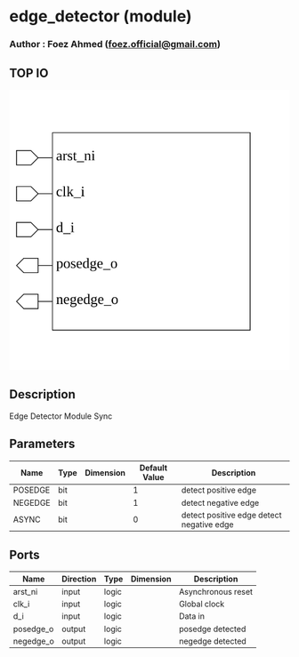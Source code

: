 # edge_detector (module)

### Author : Foez Ahmed (foez.official@gmail.com)

## TOP IO
<img src="./edge_detector_top.svg">

## Description
 Edge Detector Module Sync

## Parameters
|Name|Type|Dimension|Default Value|Description|
|-|-|-|-|-|
|POSEDGE|bit||1|detect positive edge|
|NEGEDGE|bit||1|detect negative edge|
|ASYNC|bit||0| detect positive edge detect negative edge|

## Ports
|Name|Direction|Type|Dimension|Description|
|-|-|-|-|-|
|arst_ni|input|logic||Asynchronous reset|
|clk_i|input|logic||Global clock|
|d_i|input|logic||Data in|
|posedge_o|output|logic||posedge detected|
|negedge_o|output|logic||negedge detected|
